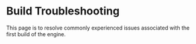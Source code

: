 # Build Troubleshooting

This page is to resolve commonly experienced issues associated with the first build of the engine.